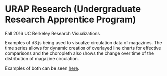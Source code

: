 # URAP Research (Undergraduate Research Apprentice Program)
Fall 2016 UC Berkeley Research Visualizations

Examples of d3.js being used to visualize circulation data of magazines. The time series allows for dynamic creation of overlayed line charts for effective comparisons and the choropleth also shows the change over time of the distribution of magazine circulation.

Examples of both can be seen [here](https://dustcarrier.github.io/).

